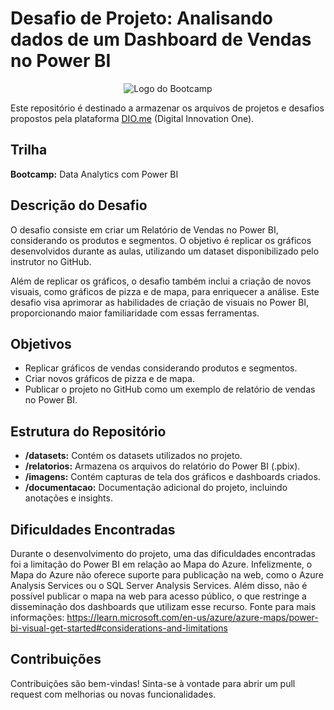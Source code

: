# Desafio de Projeto: Analisando dados de um Dashboard de Vendas no Power BI

<p align="center">
  <img src="https://hermes.digitalinnovation.one/assets/diome/logo-full.svg" alt="Logo do Bootcamp">
</p>

Este repositório é destinado a armazenar os arquivos de projetos e desafios propostos pela plataforma [DIO.me](https://www.dio.me) (Digital Innovation One).

## Trilha
**Bootcamp:** Data Analytics com Power BI

## Descrição do Desafio
O desafio consiste em criar um Relatório de Vendas no Power BI, considerando os produtos e segmentos. O objetivo é replicar os gráficos desenvolvidos durante as aulas, utilizando um dataset disponibilizado pelo instrutor no GitHub.

Além de replicar os gráficos, o desafio também inclui a criação de novos visuais, como gráficos de pizza e de mapa, para enriquecer a análise. Este desafio visa aprimorar as habilidades de criação de visuais no Power BI, proporcionando maior familiaridade com essas ferramentas.

## Objetivos
- Replicar gráficos de vendas considerando produtos e segmentos.
- Criar novos gráficos de pizza e de mapa.
- Publicar o projeto no GitHub como um exemplo de relatório de vendas no Power BI.

## Estrutura do Repositório
- **/datasets:** Contém os datasets utilizados no projeto.
- **/relatorios:** Armazena os arquivos do relatório do Power BI (.pbix).
- **/imagens:** Contém capturas de tela dos gráficos e dashboards criados.
- **/documentacao:** Documentação adicional do projeto, incluindo anotações e insights.


## Dificuldades Encontradas
Durante o desenvolvimento do projeto, uma das dificuldades encontradas foi a limitação do Power BI em relação ao Mapa do Azure. Infelizmente, o Mapa do Azure não oferece suporte para publicação na web, como o Azure Analysis Services ou o SQL Server Analysis Services. Além disso, não é possível publicar o mapa na web para acesso público, o que restringe a disseminação dos dashboards que utilizam esse recurso. Fonte para mais informações: https://learn.microsoft.com/en-us/azure/azure-maps/power-bi-visual-get-started#considerations-and-limitations

<!--
## Como Utilizar
1. Clone este repositório em sua máquina local.
2. Importe o arquivo .pbix no Power BI Desktop.
3. Explore os gráficos e adicione seus próprios insights.
-->
## Contribuições
Contribuições são bem-vindas! Sinta-se à vontade para abrir um pull request com melhorias ou novas funcionalidades.

<!--## Contato
Para dúvidas ou sugestões, entre em contato pelo meu [LinkedIn](https://www.linkedin.com/in/seuperfil).
-->
